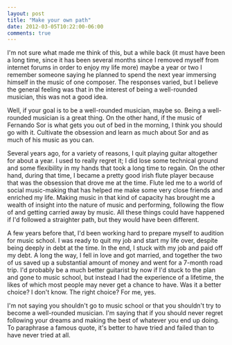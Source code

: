 ```yaml
---
layout: post
title: "Make your own path"
date: 2012-03-05T10:22:00-06:00
comments: true
---
```


I'm not sure what made me think of this, but a while back (it must have been a long time, since it has been several months since I removed myself from internet forums in order to enjoy my life more) maybe a year or two I remember someone saying he planned to spend the next year immersing himself in the music of one composer. The responses varied, but I believe the general feeling was that in the interest of being a well-rounded musician, this was not a good idea.

Well, if your goal is to be a well-rounded musician, maybe so. Being a well-rounded musician is a great thing. On the other hand, if the music of Fernando Sor is what gets you out of bed in the morning, I think you should go with it. Cultivate the obsession and learn as much about Sor and as much of his music as you can.

Several years ago, for a variety of reasons, I quit playing guitar altogether for about a year. I used to really regret it; I did lose some technical ground and some flexibility in my hands that took a long time to regain. On the other hand, during that time, I became a pretty good irish flute player because that was the obsession that drove me at the time. Flute led me to a world of social music-making that has helped me make some very close friends and enriched my life. Making music in that kind of capacity has brought me a wealth of insight into the nature of music and performing, following the flow of and getting carried away by music. All these things could have happened if I'd followed a straighter path, but they would have been different.

A few years before that, I'd been working hard to prepare myself to audition for music school. I was ready to quit my job and start my life over, despite being deeply in debt at the time. In the end, I stuck with my job and paid off my debt. A long the way, I fell in love and got married, and together the two of us saved up a substantial amount of money and went for a 7-month road trip. I'd probably be a much better guitarist by now if I'd stuck to the plan and gone to music school, but instead I had the experience of a lifetime, the likes of which most people may never get a chance to have. Was it a better choice? I don't know. The right choice? For me, yes.

I'm not saying you shouldn't go to music school or that you shouldn't try to become a well-rounded musician. I'm saying that if you should never regret following your dreams and making the best of whatever you end up doing. To paraphrase a famous quote, it's better to have tried and failed than to have never tried at all.

